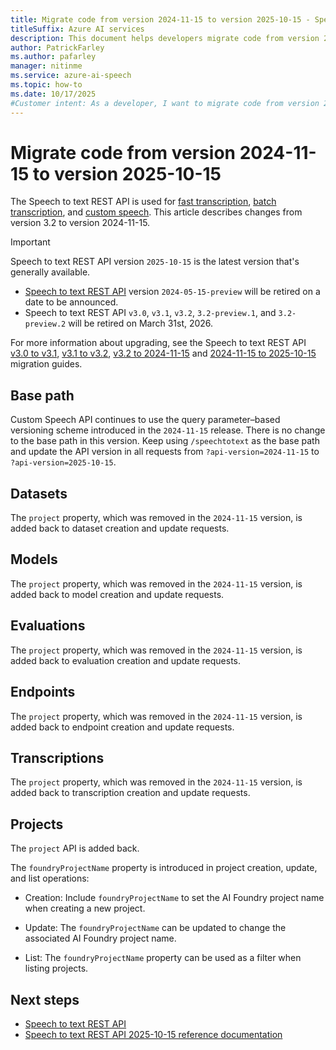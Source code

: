 ```yaml
---
title: Migrate code from version 2024-11-15 to version 2025-10-15 - Speech service
titleSuffix: Azure AI services
description: This document helps developers migrate code from version 2024-11-15 to version 2025-10-15 of the Speech to text REST API.
author: PatrickFarley
ms.author: pafarley
manager: nitinme
ms.service: azure-ai-speech
ms.topic: how-to
ms.date: 10/17/2025
#Customer intent: As a developer, I want to migrate code from version 2024-11-15 to version 2025-10-15 of the Speech to text REST API.
---
```


# Migrate code from version 2024-11-15 to version 2025-10-15

The Speech to text REST API is used for [fast transcription](./fast-transcription-create.md), [batch transcription](batch-transcription.md), and [custom speech](custom-speech-overview.md). This article describes changes from version 3.2 to version 2024-11-15.

> [!IMPORTANT]
> Speech to text REST API version `2025-10-15` is the latest version that's generally available. 
> - [Speech to text REST API](rest-speech-to-text.md) version `2024-05-15-preview` will be retired on a date to be announced. 
> - Speech to text REST API `v3.0`, `v3.1`, `v3.2`, `3.2-preview.1`, and `3.2-preview.2` will be retired on March 31st, 2026. 
> 
> For more information about upgrading, see the Speech to text REST API [v3.0 to v3.1](migrate-v3-0-to-v3-1.md), [v3.1 to v3.2](migrate-v3-1-to-v3-2.md), [v3.2 to 2024-11-15](migrate-2024-11-15.md) and [2024-11-15 to 2025-10-15](migrate-2025-10-15.md) migration guides.

## Base path

Custom Speech API continues to use the query parameter–based versioning scheme introduced in the `2024-11-15` release. There is no change to the base path in this version.
Keep using `/speechtotext` as the base path and update the API version in all requests from `?api-version=2024-11-15` to `?api-version=2025-10-15`.

## Datasets

The `project` property, which was removed in the `2024-11-15` version, is added back to dataset creation and update requests.

## Models

The `project` property, which was removed in the `2024-11-15` version, is added back to model creation and update requests.
 
## Evaluations

The `project` property, which was removed in the `2024-11-15` version, is added back to evaluation creation and update requests.

## Endpoints

The `project` property, which was removed in the `2024-11-15` version, is added back to endpoint creation and update requests.

## Transcriptions

The `project` property, which was removed in the `2024-11-15` version, is added back to transcription creation and update requests.
 
## Projects

The `project` API is added back.

The `foundryProjectName` property is introduced in project creation, update, and list operations:

- Creation: Include `foundryProjectName` to set the AI Foundry project name when creating a new project.

- Update: The `foundryProjectName` can be updated to change the associated AI Foundry project name.

- List: The `foundryProjectName` property can be used as a filter when listing projects.

## Next steps

* [Speech to text REST API](rest-speech-to-text.md)
* [Speech to text REST API 2025-10-15 reference documentation](/rest/api/speechtotext/operation-groups?view=rest-speechtotext-2025-10-15&preserve-view=true)
